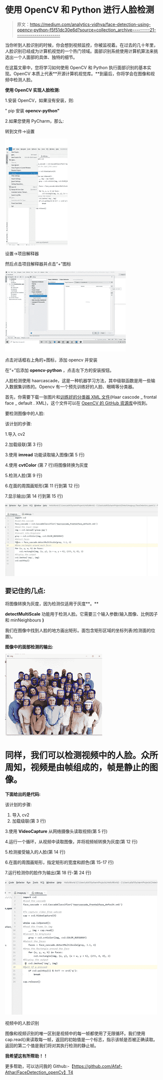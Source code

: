 # 使用 OpenCV 和 Python 进行人脸检测

> 原文：<https://medium.com/analytics-vidhya/face-detection-using-opencv-python-f5f51dc30e6d?source=collection_archive---------21----------------------->

当你听到人脸识别的时候，你会想到视频监控，你被监视着。在过去的几十年里，人脸识别已经成为计算机视觉的一个热门领域。面部识别系统使用计算机算法来挑选出一个人面部的具体、独特的细节。

在这篇文章中，您将学习如何使用 OpenCV 和 Python 执行面部识别的基本实现。OpenCV 本质上代表**开源计算机视觉库。**到最后，你将学会在图像和视频中检测人脸。

**使用 OpenCV 实现人脸检测:**

1.安装 OpenCV，如果没有安装，则:

" pip 安装 **opencv-python"**

2.如果您使用 PyCharm，那么:

转到文件->设置

![](img/fbf03d20be16008251125981a2e32365.png)

设置->项目解释器

然后点击项目解释器并点击“+”图标

![](img/0e28a5cff795b512469552e79148c4f6.png)

点击对话框右上角的+图标，添加 opencv 并安装

在“+”后添加 **opencv-python** ，点击左下方的安装按钮。

人脸检测使用 haarcascade，这是一种机器学习方法，其中级联函数是用一些输入数据集训练的。Opencv 有一个预先训练好的人脸、眼睛等分类器。

首先，你需要下载一张图片和[训练好的分类器 XML 文件](https://raw.githubusercontent.com/opencv/opencv/master/data/haarcascades/haarcascade_frontalface_default.xml)(Haar cascode _ frontal face _ default . XML)，这个文件可以在 [OpenCV 的 GitHub 资源库](https://github.com/opencv/opencv/tree/master/data/haarcascades)中找到。

要检测图像中的人脸:

该计划的步骤:

1.导入 cv2

2.加载级联(第 3 行)

3.使用 **imread** 功能读取输入图像(第 5 行)

4.使用 **cvtColor** (第 7 行)将图像转换为灰度

5.检测人脸(第 9 行)

6.在面的周围画矩形(第 11 行到第 12 行)

7.显示输出(第 14 行到第 15 行)

![](img/ac721e07e45a438ce3ad60d0f8fafd0c.png)

## 要记住的几点:

将图像转换为灰度，因为检测仅适用于灰度**。**

**detectMultiScale** 功能用于检测人脸。它需要三个输入参数(输入图像、比例因子和 minNeighbours **)**

我们在图像中找到人脸的地方画出矩形。面包含矩形区域的坐标列表(检测面的位置)。

**图像中的面部检测的输出:**

![](img/4a3c698df695f4d6cb4f900b59cea2c7.png)

# 同样，我们可以检测视频中的人脸。众所周知，视频是由帧组成的，帧是静止的图像。

**下面给出的是代码:**

该计划的步骤:

1.  导入 cv2
2.  加载级联(第 3 行)

3.使用 **VideoCapture** 从网络摄像头读取视频(第 5 行)

4.运行一个循环，从视频中读取图像，并将视频帧转换为灰度(第 12 行)

5.检测接受输入的人脸(第 14 行)

6.在面的周围画矩形，指定矩形的宽度和颜色(第 15-17 行)

7.运行检测你的脸作为输出(第 18 行-第 24 行)

![](img/1e0c9db531b65390af4a00776628fd3f.png)

视频中的人脸识别

图像和视频识别的唯一区别是视频中的每一帧都使用了无限循环。我们使用 cap.read()来读取每一帧，返回的初始值是一个标志，指示该帧是否被正确读取。返回的第二个值是我们将对其执行检测的静止帧。

**我希望这有所帮助！！**

更多帮助，可以访问我的 Github:-【https://github.com/Afaf-Athar/FaceDetection_openCv】T4